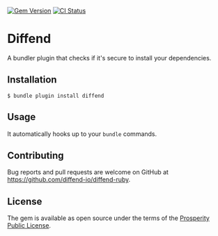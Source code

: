[gem]: https://rubygems.org/gems/diffend
[actions]: https://github.com/diffend-io/diffend-ruby/actions

[![Gem Version](https://badge.fury.io/rb/diffend.svg)][gem]
[![CI Status](https://github.com/diffend-io/diffend-ruby/workflows/ci/badge.svg)][actions]

# Diffend

A bundler plugin that checks if it's secure to install your dependencies.

## Installation

    $ bundle plugin install diffend

## Usage

It automatically hooks up to your `bundle` commands.

## Contributing

Bug reports and pull requests are welcome on GitHub at https://github.com/diffend-io/diffend-ruby.

## License

The gem is available as open source under the terms of the [Prosperity Public License](https://github.com/diffend-io/diffend-ruby/blob/master/LICENSE).
